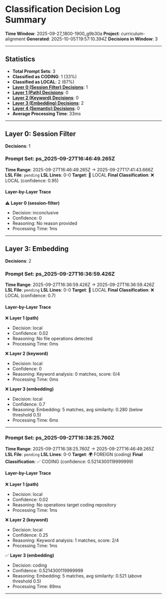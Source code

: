 # Classification Decision Log Summary

**Time Window**: 2025-09-27_1800-1900_g9b30a
**Project**: curriculum-alignment
**Generated**: 2025-10-05T19:57:10.394Z
**Decisions in Window**: 3

---

## Statistics

- **Total Prompt Sets**: 3
- **Classified as CODING**: 1 (33%)
- **Classified as LOCAL**: 2 (67%)
- **[Layer 0 (Session Filter) Decisions](#layer-0-session-filter)**: 1
- **[Layer 1 (Path) Decisions](#layer-1-path)**: 0
- **[Layer 2 (Keyword) Decisions](#layer-2-keyword)**: 0
- **[Layer 3 (Embedding) Decisions](#layer-3-embedding)**: 2
- **[Layer 4 (Semantic) Decisions](#layer-4-semantic)**: 0
- **Average Processing Time**: 33ms

---

## Layer 0: Session Filter

**Decisions**: 1

### Prompt Set: ps_2025-09-27T16:46:49.265Z

**Time Range**: 2025-09-27T16:46:49.265Z → 2025-09-27T17:41:43.666Z
**LSL File**: `pending`
**LSL Lines**: 0-0
**Target**: 📍 LOCAL
**Final Classification**: ❌ LOCAL (confidence: 0.95)

#### Layer-by-Layer Trace

⚠️ **Layer 0 (session-filter)**
- Decision: inconclusive
- Confidence: 0
- Reasoning: No reason provided
- Processing Time: 1ms

---

## Layer 3: Embedding

**Decisions**: 2

### Prompt Set: ps_2025-09-27T16:36:59.426Z

**Time Range**: 2025-09-27T16:36:59.426Z → 2025-09-27T16:36:59.426Z
**LSL File**: `pending`
**LSL Lines**: 0-0
**Target**: 📍 LOCAL
**Final Classification**: ❌ LOCAL (confidence: 0.7)

#### Layer-by-Layer Trace

❌ **Layer 1 (path)**
- Decision: local
- Confidence: 0.02
- Reasoning: No file operations detected
- Processing Time: 0ms

❌ **Layer 2 (keyword)**
- Decision: local
- Confidence: 0
- Reasoning: Keyword analysis: 0 matches, score: 0/4
- Processing Time: 0ms

❌ **Layer 3 (embedding)**
- Decision: local
- Confidence: 0.7
- Reasoning: Embedding: 5 matches, avg similarity: 0.280 (below threshold 0.5)
- Processing Time: 6ms

---

### Prompt Set: ps_2025-09-27T16:38:25.760Z

**Time Range**: 2025-09-27T16:38:25.760Z → 2025-09-27T16:46:49.265Z
**LSL File**: `pending`
**LSL Lines**: 0-0
**Target**: 🌍 FOREIGN (coding)
**Final Classification**: ✅ CODING (confidence: 0.5214300119999999)

#### Layer-by-Layer Trace

❌ **Layer 1 (path)**
- Decision: local
- Confidence: 0.02
- Reasoning: No operations target coding repository
- Processing Time: 1ms

❌ **Layer 2 (keyword)**
- Decision: local
- Confidence: 0.25
- Reasoning: Keyword analysis: 1 matches, score: 2/4
- Processing Time: 1ms

✅ **Layer 3 (embedding)**
- Decision: coding
- Confidence: 0.5214300119999999
- Reasoning: Embedding: 5 matches, avg similarity: 0.521 (above threshold 0.5)
- Processing Time: 89ms

---

